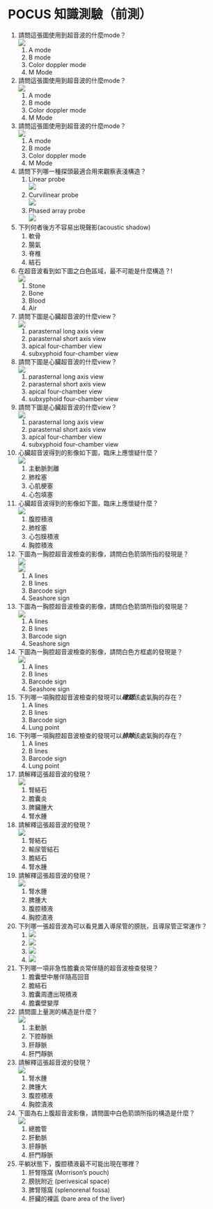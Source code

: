 # POCUS 知識測驗（前測）

1. 請問這張圖使用到超音波的什麼mode？<br>![](images/M_mode.png)
   1. A mode
   2. B mode
   3. Color doppler mode
   4. M Mode
2. 請問這張圖使用到超音波的什麼mode？<br>![](images/B_mode.jpg)
   1. A mode
   2. B mode
   3. Color doppler mode
   4. M Mode
3. 請問這張圖使用到超音波的什麼mode？<br>![](images/doppler_mode.bmp)
   1. A mode
   2. B mode
   3. Color doppler mode
   4. M Mode
4. 請問下列哪一種探頭最適合用來觀察表淺構造？
   1. Linear probe<br>![](images/Linear.png)
   2. Curvilinear probe<br>![](images/Curvilinear.png)
   3. Phased array probe<br>![](images/phased.png)
5. 下列何者後方不容易出現聲影(acoustic shadow)
   1. 軟骨
   2. 腸氣
   3. 脊椎
   4. 結石
6. 在超音波看到如下圖之白色區域，最不可能是什麼構造？!<br>![](images/white_mass.png)
   1. Stone
   2. Bone
   3. Blood
   4. Air
7. 請問下圖是心臟超音波的什麼view？<br>![](images/PSAX.png)
   1. parasternal long axis view
   2. parasternal short axis view
   3. apical four-chamber view
   4. subxyphoid four-chamber view
8. 請問下圖是心臟超音波的什麼view？<br>![](images/A4C.jpeg)
    1. parasternal long axis view
    2. parasternal short axis view
    3. apical four-chamber view
    4. subxyphoid four-chamber view
9. 請問下圖是心臟超音波的什麼view？<br>![](images/PLAX.png)
    1. parasternal long axis view
    2. parasternal short axis view
    3. apical four-chamber view
    4. subxyphoid four-chamber view
10. 心臟超音波得到的影像如下圖，臨床上應懷疑什麼？<br>![](images/d_shape_LV.png)
    1. 主動脈剝離
    2. 肺栓塞
    3. 心肌梗塞
    4. 心包填塞
11. 心臟超音波得到的影像如下圖，臨床上應懷疑什麼？<br>![](images/pericardial%20effusion.jpg)
    1. 腹腔積液
    2. 肺栓塞
    3. 心包膜積液
    4. 胸腔積液
12. 下圖為一胸腔超音波檢查的影像，請問白色箭頭所指的發現是？<br>![](images/A%20lines.png)<br>![](images)
    1. A lines
    2. B lines
    3. Barcode sign
    4. Seashore sign
13. 下圖為一胸腔超音波檢查的影像，請問白色箭頭所指的發現是？<br>![](images/B%20lines_for%20test.png)
    1. A lines
    2. B lines
    3. Barcode sign
    4. Seashore sign
14. 下圖為一胸腔超音波檢查的影像，請問白色方框處的發現是？<br>![](images/Seashore%20sign%20for%20test.png)
    1. A lines
    2. B lines
    3. Barcode sign
    4. Seashore sign
15. 下列哪一項胸腔超音波檢查的發現可以***確認***該處氣胸的存在？
    1. A lines
    2. B lines
    3. Barcode sign
    4. Lung point
16. 下列哪一項胸腔超音波檢查的發現可以***排除***該處氣胸的存在？
    1. A lines
    2. B lines
    3. Barcode sign
    4. Lung point
17. 請解釋這張超音波的發現？<br>![](images/hydronephrosis.jpeg)
    1. 腎結石
    2. 膽囊炎
    3. 脾臟腫大
    4. 腎水腫
18. 請解釋這張超音波的發現？<br>![](images/gallstone.jpg)
    1. 腎結石
    2. 輸尿管結石
    3. 膽結石
    4. 腎水腫
19. 請解釋這張超音波的發現？<br>![](images/pleural%20effusion.png)
    1. 腎水腫
    2. 脾腫大 
    3. 腹腔積液
    4. 胸腔漬液
20. 下列哪一張超音波為可以看見置入導尿管的膀胱，且導尿管正常運作？
    1. ![](images/foley%20balloon%20dysfunction.png)
    2. ![](images/foley%20balloon.png)
    3. ![](images/bladder_blood%20clot.png)
    4. ![](images/bladder_BPH.png)
21. 下列哪一項非急性膽囊炎常伴隨的超音波檢查發現？
    1. 膽囊壁中層伴隨高回音
    2. 膽結石
    3. 膽囊周遭出現積液
    4. 膽囊壁變厚
22. 請問圖上量測的構造是什麼？<br>![](images/IVC.jpg)
    1. 主動脈
    2. 下腔靜脈
    3. 肝靜脈
    4. 肝門靜脈
23. 請解釋這張超音波的發現？<br>![](images/ascites.jpeg)
    1. 腎水腫
    2. 脾腫大 
    3. 腹腔積液
    4. 胸腔漬液
24. 下圖為右上腹超音波影像，請問圖中白色箭頭所指的構造是什麼？<br>![](images/CBD%20merged.png)
    1. 總膽管
    2. 肝動脈
    3. 肝靜脈
    4. 肝門靜脈
25. 平躺狀態下，腹腔積液最不可能出現在哪裡？
    1. 肝腎隱窩 (Morrison’s pouch)
    2. 膀胱附近 (perivesical space)
    3. 脾腎隱窩 (splenorenal fossa)
    4. 肝臟的裸區 (bare area of the liver)
